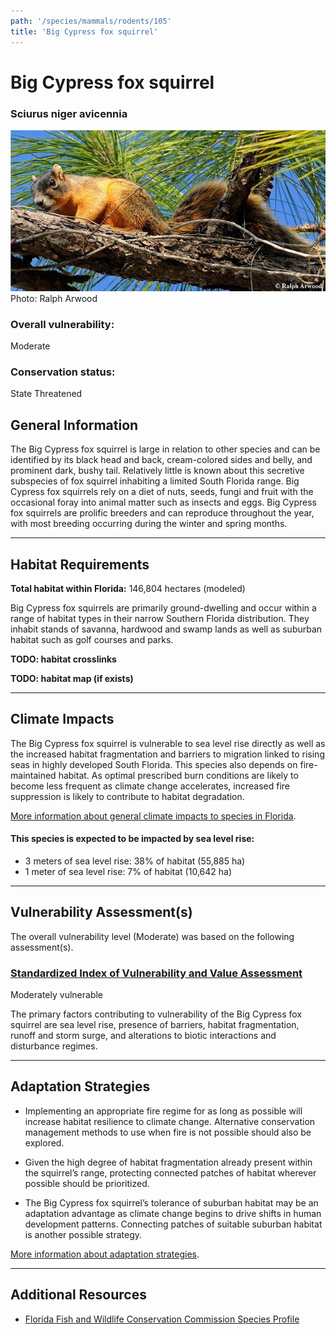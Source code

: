 ```yaml
---
path: '/species/mammals/rodents/105'
title: 'Big Cypress fox squirrel'
---
```


# Big Cypress fox squirrel

### Sciurus niger avicennia

<div id="TopSection">

<div class="header-photo"><img src="105.jpg" alt="Photo for Big Cypress fox squirrel"/>
<figcaption>Photo: Ralph Arwood</figcaption></div>

<div>

### Overall vulnerability:

<div class="vulnerability vulnerability-moderate">Moderate</div>

### Conservation status:

State Threatened

</div>
</div>

## General Information

The Big Cypress fox squirrel is large in relation to other species and can be identified by its black head and back, cream-colored sides and belly, and prominent dark, bushy tail.  Relatively little is known about this secretive subspecies of fox squirrel inhabiting a limited South Florida range.  Big Cypress fox squirrels rely on a diet of nuts, seeds, fungi and fruit with the occasional foray into animal matter such as insects and eggs. Big Cypress fox squirrels are prolific breeders and can reproduce throughout the year, with most breeding occurring during the winter and spring months.

<hr />

## Habitat Requirements

**Total habitat within Florida:** 146,804 hectares (modeled)

Big Cypress fox squirrels are primarily ground-dwelling and occur within a range of habitat types in their narrow Southern Florida distribution.  They inhabit stands of savanna, hardwood and swamp lands as well as suburban habitat such as golf courses and parks.

**TODO: habitat crosslinks**

**TODO: habitat map (if exists)**

<hr />

## Climate Impacts

The Big Cypress fox squirrel is vulnerable to sea level rise directly as well as the increased habitat fragmentation and barriers to migration linked to rising seas in highly developed South Florida.  This species also depends on fire-maintained habitat.  As optimal prescribed burn conditions are likely to become less frequent as climate change accelerates, increased fire suppression is likely to contribute to habitat degradation.

[More information about general climate impacts to species in Florida](/impacts/species).


#### This species is expected to be impacted by sea level rise:

- 3 meters of sea level rise: 38% of habitat (55,885 ha)
- 1 meter of sea level rise: 7% of habitat (10,642 ha)
    

<hr />

## Vulnerability Assessment(s)

The overall vulnerability level (Moderate) was based on the following assessment(s).
#### 
<div class="vulnerability-header">
<h3><a href="/impacts/vulnerability/sivva/species">Standardized Index of Vulnerability and Value Assessment</a></h3>
<div class="vulnerability vulnerability-moderate">Moderately vulnerable</div>
</div> 

The primary factors contributing to vulnerability of the Big Cypress fox squirrel are sea level rise, presence of barriers, habitat fragmentation, runoff and storm surge, and alterations to biotic interactions and disturbance regimes.


<hr />

## Adaptation Strategies

- Implementing an appropriate fire regime for as long as possible will increase habitat resilience to climate change.  Alternative conservation management methods to use when fire is not possible should also be explored.

- Given the high degree of habitat fragmentation already present within the squirrel’s range, protecting connected patches of habitat wherever possible should be prioritized.

- The Big Cypress fox squirrel’s tolerance of suburban habitat may be an adaptation advantage as climate change begins to drive shifts in human development patterns.  Connecting patches of suitable suburban habitat is another possible strategy.

[More information about adaptation strategies](/strategies).

<hr />


## Additional Resources

- [Florida Fish and Wildlife Conservation Commission Species Profile](https://myfwc.com/wildlifehabitats/profiles/mammals/land/big-cypress-fox-squirrel/)
